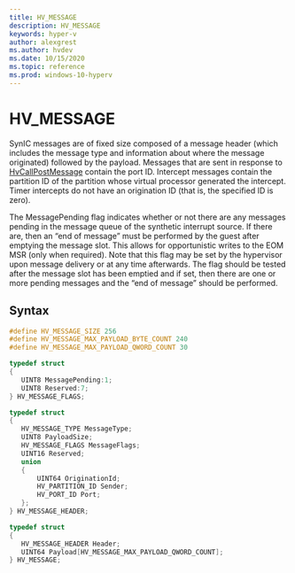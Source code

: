 ```yaml
---
title: HV_MESSAGE
description: HV_MESSAGE
keywords: hyper-v
author: alexgrest
ms.author: hvdev
ms.date: 10/15/2020
ms.topic: reference
ms.prod: windows-10-hyperv
---
```


# HV_MESSAGE

SynIC messages are of fixed size composed of a message header (which includes the message type and information about where the message originated) followed by the payload. Messages that are sent in response to [HvCallPostMessage](../hypercalls/HvCallPostMessage.md) contain the port ID. Intercept messages contain the partition ID of the partition whose virtual processor generated the intercept. Timer intercepts do not have an origination ID (that is, the specified ID is zero).

The MessagePending flag indicates whether or not there are any messages pending in the message queue of the synthetic interrupt source. If there are, then an “end of message” must be performed by the guest after emptying the message slot. This allows for opportunistic writes to the EOM MSR (only when required). Note that this flag may be set by the hypervisor upon message delivery or at any time afterwards. The flag should be tested after the message slot has been emptied and if set, then there are one or more pending messages and the “end of message” should be performed.

## Syntax

 ```c
#define HV_MESSAGE_SIZE 256
#define HV_MESSAGE_MAX_PAYLOAD_BYTE_COUNT 240
#define HV_MESSAGE_MAX_PAYLOAD_QWORD_COUNT 30

typedef struct
{
    UINT8 MessagePending:1;
    UINT8 Reserved:7;
} HV_MESSAGE_FLAGS;

typedef struct
{
    HV_MESSAGE_TYPE MessageType;
    UINT8 PayloadSize;
    HV_MESSAGE_FLAGS MessageFlags;
    UINT16 Reserved;
    union
    {
        UINT64 OriginationId;
        HV_PARTITION_ID Sender;
        HV_PORT_ID Port;
    };
} HV_MESSAGE_HEADER;

typedef struct
{
    HV_MESSAGE_HEADER Header;
    UINT64 Payload[HV_MESSAGE_MAX_PAYLOAD_QWORD_COUNT];
} HV_MESSAGE;
 ```
